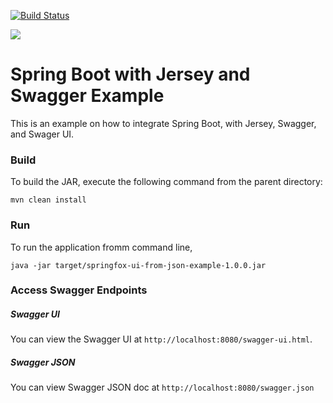 [![Build Status][travis-badge]][travis-badge-url]

![](./img/x.png)

Spring Boot with Jersey and Swagger Example
=============================================
This is an example on how to integrate Spring Boot, with Jersey, 
Swagger, and Swager UI.  

### Build
To build the JAR, execute the following command from the parent directory:

```
mvn clean install
```

### Run
To run the application fromm command line,

```
java -jar target/springfox-ui-from-json-example-1.0.0.jar
```

### Access Swagger Endpoints

##### Swagger UI
You can view the Swagger UI at `http://localhost:8080/swagger-ui.html`.


##### Swagger JSON
You can view Swagger JSON doc at `http://localhost:8080/swagger.json`


[travis-badge]: https://travis-ci.org/indrabasak/spring-jersey-swagger-example.svg?branch=master
[travis-badge-url]: https://travis-ci.org/indrabasak/spring-jersey-swagger-example/